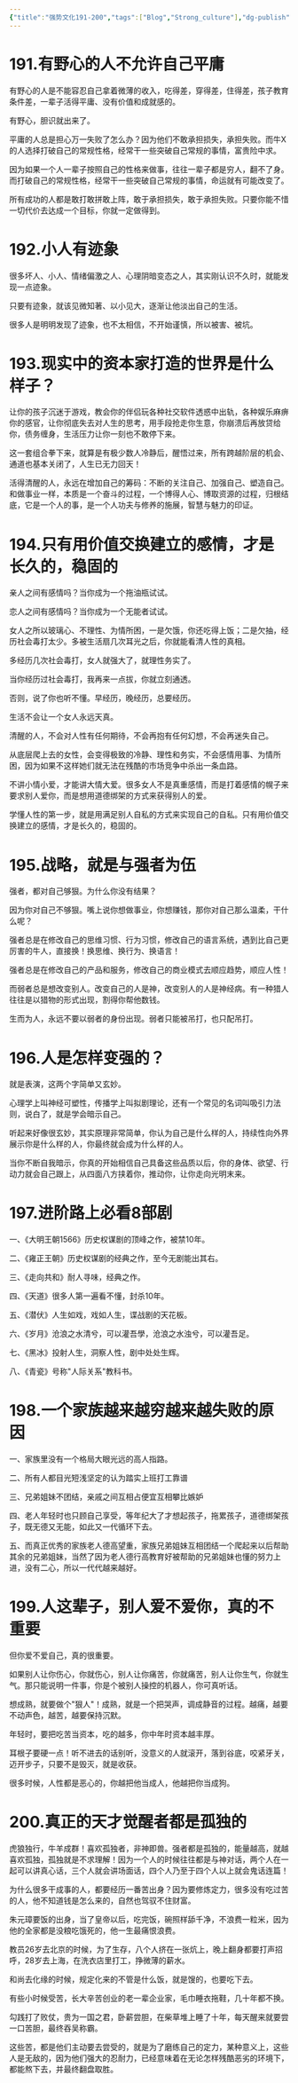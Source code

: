 ```yaml
---
{"title":"强势文化191-200","tags":["Blog","Strong_culture"],"dg-publish":true,"dg-note-icon":5,"permalink":"/🌓Interest_兴趣/Exalt 提升/强势文化/20强势文化191-200/","dgPassFrontmatter":true,"noteIcon":5,"created":"2024-09-18T19:12:20.418+08:00","updated":"2024-09-19T10:52:33.665+08:00"}
---
```


# 191.有野心的人不允许自己平庸

有野心的人是不能容忍自己拿着微薄的收入，吃得差，穿得差，住得差，孩子教育条件差，一辈子活得平庸、没有价值和成就感的。

有野心，胆识就出来了。

平庸的人总是担心万一失败了怎么办？因为他们不敢承担损失，承担失败。而牛X的人选择打破自己的常规性格，经常干一些突破自己常规的事情，富贵险中求。

因为如果一个人一辈子按照自己的性格来做事，往往一辈子都是穷人，翻不了身。而打破自己的常规性格，经常干一些突破自己常规的事情，命运就有可能改变了。

所有成功的人都是敢打敢拼敢上阵，敢于承担损失，敢于承担失败。只要你能不惜一切代价去达成一个目标，你就一定做得到。

# 192.小人有迹象

很多坏人、小人、情绪偏激之人、心理阴暗变态之人，其实刚认识不久时，就能发现一点迹象。

只要有迹象，就该见微知著、以小见大，逐渐让他淡出自己的生活。

很多人是明明发现了迹象，也不太相信，不开始谨慎，所以被害、被坑。

# 193.现实中的资本家打造的世界是什么样子？

让你的孩子沉迷于游戏，教会你的伴侣玩各种社交软件透惑中出轨，各种娱乐麻痹你的感官，让你彻底失去对人生的思考，用手段抢走你生意，你崩溃后再放贷给你，债务缠身，生活压力让你一刻也不敢停下来。

这一套组合拳下来，就算是有极少数人冷静后，醒悟过来，所有跨越阶层的机会、通道也基本关闭了，人生已无力回天！

活得清醒的人，永远在增加自己的筹码：不断的关注自己、加强自己、塑造自己。和做事业一样，本质是一个奋斗的过程，一个博得人心、博取资源的过程，归根结底，它是一个人的事，是一个人功夫与修养的施展，智慧与魅力的印证。

# 194.只有用价值交换建立的感情，才是长久的，稳固的

亲人之间有感情吗？当你成为一个拖油瓶试试。

恋人之间有感情吗？当你成为一个无能者试试。

女人之所以玻璃心、不理性、为情所困，一是欠饿，你还吃得上饭；二是欠抽，经历社会毒打太少。多被生活扇几次耳光之后，你就能看清人性的真相。

多经历几次社会毒打，女人就强大了，就理性务实了。

当你经历过社会毒打，我再来一点拔，你就立刻通透。

否则，说了你也听不懂。早经历，晚经历，总要经历。

生活不会让一个女人永远天真。

清醒的人，不会对人性有任何期待，不会再抱有任何幻想，不会再迷失自己。

从底层爬上去的女性，会变得极致的冷静、理性和务实，不会感情用事、为情所困，因为如果不这样她们就无法在残酷的市场竞争中杀出一条血路。

不讲小情小爱，才能讲大情大爱。很多女人不是真重感情，而是打着感情的幌子来要求别人爱你，而是想用道德绑架的方式来获得别人的爱。

学懂人性的第一步，就是用满足别人自私的方式来实现自己的自私。只有用价值交换建立的感情，才是长久的，稳固的。

# 195.战略，就是与强者为伍

强者，都对自己够狠。为什么你没有结果？

因为你对自己不够狠。嘴上说你想做事业，你想赚钱，那你对自己那么温柔，干什么呢？

强者总是在修改自己的思维习惯、行为习惯，修改自己的语言系统，遇到比自己更厉害的牛人，直接换！换思维、换行为、换语言！

强者总是在修改自己的产品和服务，修改自己的商业模式去顺应趋势，顺应人性！

而弱者总是想改变别人。改变自己的人是神，改变别人的人是神经病。有一种猎人往往是以猎物的形式出现，割得你帮他数钱。

生而为人，永远不要以弱者的身份出现。弱者只能被吊打，也只配吊打。

# 196.人是怎样变强的？

就是表演，这两个字简单又玄妙。

心理学上叫神经可塑性，传播学上叫拟剧理论，还有一个常见的名词叫吸引力法则，说白了，就是学会暗示自己。

听起来好像很玄妙，其实原理非常简单，你认为自己是什么样的人，持续性向外界展示你是什么样的人，你最终就会成为什么样的人。

当你不断自我暗示，你真的开始相信自己具备这些品质以后，你的身体、欲望、行动力就会自己跟上，从四面八方挟着你，推动你，让你走向光明末来。

# 197.进阶路上必看8部剧

一、《大明王朝1566》历史权谋剧的顶峰之作，被禁10年。

二、《雍正王朝》历史权谋剧的经典之作，至今无剧能出其右。

三、《走向共和》耐人寻味，经典之作。

四、《天道》很多人第一遍看不懂，封杀10年。

五、《潜伏》人生如戏，戏如人生，谍战剧的天花板。

六、《岁月》沧浪之水清兮，可以灌吾學，沧浪之水浊兮，可以灌吾足。

七、《黑冰》投射人生，洞察人性，剧中处处生辉。

八、《青瓷》号称"人际关系"教科书。

# 198.一个家族越来越穷越来越失败的原因

一、家族里没有一个格局大眼光远的高人指路。

二、所有人都目光短浅坚定的认为踏实上班打工靠谱

三、兄弟姐妹不团结，亲戚之间互相占便宜互相攀比嫉妒

四、老人年轻时也只顾自己享受，等年纪大了才想起孩子，拖累孩子，道德绑架孩子，既无德又无能，如此又一代循环下去。

五、而真正优秀的家族老人德高望重，家族兄弟姐妹互相团结一个爬起来以后帮助其余的兄弟姐妹，当然了因为老人德行高教育好被帮助的兄弟姐妹也懂的努力上进，没有二心，所以一代代越来越好。

# 199.人这辈子，别人爱不爱你，真的不重要

但你爱不爱自己，真的很重要。

如果别人让你伤心，你就伤心，别人让你痛苦，你就痛苦，别人让你生气，你就生气。那只能说明一件事，你是个被别人操控的机器人，你可真听话。

想成熟，就要做个"狠人"！成熟，就是一个把哭声，调成静音的过程。越痛，越要不动声色，越苦，越要保持沉默。

年轻时，要把吃苦当资本，吃的越多，你中年时资本越丰厚。

耳根子要硬一点！听不进去的话别听，没意义的人就滚开，落到谷底，咬紧牙关，迈开步子，只要不是毁灭，就是收获。

很多时候，人性都是恶心的，你越把他当成人，他越把你当成狗。

# 200.真正的天才觉醒者都是孤独的

虎狼独行，牛羊成群！喜欢孤独者，非神即兽。强者都是孤独的，能量越高，就越喜欢孤独，孤独就是不求理解！因为一个人的时候往往都是与神对话，两个人在一起可以讲真心话，三个人就会讲场面话，四个人乃至于四个人以上就会鬼话连篇！

为什么很多干成事的人，都要经历一番苦出身？因为要修炼定力，很多没有吃过苦的人，他不知道钱是怎么来的，自然也驾驭不住财富。

朱元璋要饭的出身，当了皇帝以后，吃完饭，碗照样舔千净，不浪费一粒米，因为他的全家都是没粮吃饿死的，他一生最痛恨浪费。

教员26岁去北京的时候，为了生存，八个人挤在一张炕上，晚上翻身都要打声招呼，28岁去上海，在洗衣店里打工，挣微薄的薪水。

和尚去化缘的时候，规定化来的不管是什么饭，就是馊的，也要吃下去。

有些小时候受苦，长大辛苦创业的老一辈企业家，毛巾睡衣拖鞋，几十年都不换。

勾践打了败仗，贵为一国之君，卧薪尝胆，在柴草堆上睡了十年，每天醒来就要尝一口苦胆，最终吞吴称霸。

这些苦，都是他们主动要去尝受的，就是为了磨练自己的定力，某种意义上，这些人是无敌的，因为他们强大的忍耐力，已经意味着在无论怎样残酷恶劣的环境下，都能熬下去，并最终翻盘取胜。
